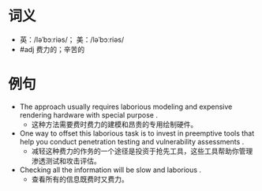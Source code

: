 # 词义
- 英：/ləˈbɔːriəs/； 美：/ləˈbɔːriəs/
- #adj 费力的；辛苦的
# 例句
- The approach usually requires laborious modeling and expensive rendering hardware with special purpose .
	- 这种方法需要费时费力的建模和昂贵的专用绘制硬件。
- One way to offset this laborious task is to invest in preemptive tools that help you conduct penetration testing and vulnerability assessments .
	- 减轻这种费力的作务的一个途径是投资于抢先工具，这些工具帮助你管理渗透测试和攻击评估。
- Checking all the information will be slow and laborious .
	- 查看所有的信息既费时又费力。
